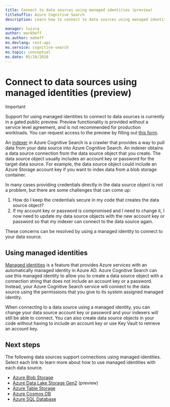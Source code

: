 ```yaml
---
title: Connect to data sources using managed identities (preview)
titleSuffix: Azure Cognitive Search
description: Learn how to connect to data sources using managed identities (preview)

manager: luisca
author: markheff
ms.author: maheff
ms.devlang: rest-api
ms.service: cognitive-search
ms.topic: conceptual
ms.date: 05/18/2020
---
```


# Connect to data sources using managed identities (preview)

> [!IMPORTANT] 
> Support for using managed identities to connect to data sources is currently in a gated public preview. Preview functionality is provided without a service level agreement, and is not recommended for production workloads.
> You can request access to the preview by filling out [this form](https://aka.ms/azure-cognitive-search/mi-preview-request).

An [indexer](search-indexer-overview.md) in Azure Cognitive Search is a crawler that provides a way to pull data from your data source into Azure Cognitive Search. An indexer obtains a data source connection from the data source object that you create. The data source object usually includes an account key or password for the target data source. For example, the data source object could include an Azure Storage account key if you want to index data from a blob storage container.

In many cases providing credentials directly in the data source object is not a problem, but there are some challenges that can come up:
1. How do I keep the credentials secure in my code that creates the data source object?
1. If my account key or password is compromised and I need to change it, I now need to update my data source objects with the new account key or password so that my indexer can connect to the data source again.

These concerns can be resolved by using a managed identity to connect to your data source.

## Using managed identities

[Managed identities](https://docs.microsoft.com/azure/active-directory/managed-identities-azure-resources/overview) is a feature that provides Azure services with an automatically managed identity in Azure AD. Azure Cognitive Search can use this managed identity to allow you to create a data source object with a connection string that does not include an account key or a password. Instead, your Azure Cognitive Search service will connect to the data source using the permissions that you give to its system assigned managed identity.

When connecting to a data source using a managed identity, you can change your data source account key or password and your indexers will still be able to connect. You can also create data source objects in your code without having to include an account key or use Key Vault to retrieve an account key.

## Next steps

The following data sources support connections using managed identities. Select each link to learn more about how to use managed identities with each data source.

* [Azure Blob Storage](search-howto-managed-identities-storage.md)
* [Azure Data Lake Storage Gen2](search-howto-managed-identities-storage.md) (preview)
* [Azure Table Storage](search-howto-managed-identities-storage.md)
* [Azure Cosmos DB](search-howto-managed-identities-cosmos-db.md)
* [Azure SQL Database](search-howto-managed-identities-sql.md)